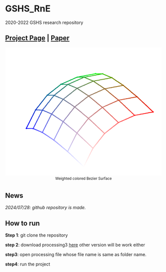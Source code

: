 # GSHS_RnE
2020-2022 GSHS research repository

## [Project Page](https://github.com/Rascal0902/GSHS_RnE) | [Paper](/paper/gshs_thesis/gshs_thesis.pdf)

<p align="center">
    <img src="/paper/gshs_thesis/image/WBS.png">
    <br>
    <sup>Weighted colored Bezier Surface</sup>
    <br>
</p>

## News 
*2024/07/28: github repository is made.*

## How to run

**Step 1**: git clone the repository

**step 2**: download processing3 [here](https://processing.org/download) other version will be work either

**step3**: open processing file whose file name is same as folder name.

**step4**: run the project